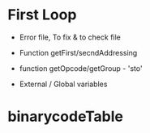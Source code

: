 # First Loop

* Error file, To fix & to check file

* Function getFirst/secndAddressing

* function getOpcode/getGroup - 'sto'

* External / Global variables

# binarycodeTable
